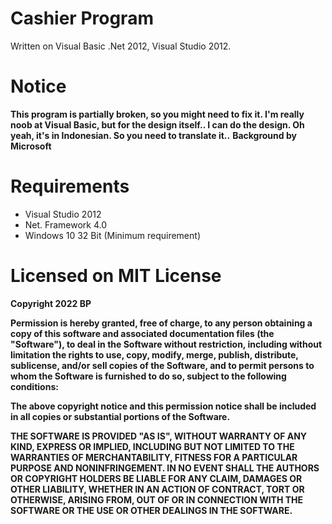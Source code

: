 # Cashier Program
Written on Visual Basic .Net 2012, Visual Studio 2012.

# Notice
**This program is partially broken, so you might need to fix it. I'm really noob at Visual Basic, but for the design itself.. I can do the design. Oh yeah, it's in Indonesian. So you need to translate it..**
**Background by Microsoft**

# Requirements
- Visual Studio 2012
- Net. Framework 4.0
- Windows 10 32 Bit (Minimum requirement)



# Licensed on MIT License
**Copyright 2022 BP**

**Permission is hereby granted, free of charge, to any person obtaining a copy of this software and associated documentation files (the "Software"), to deal in the Software without restriction, including without limitation the rights to use, copy, modify, merge, publish, distribute, sublicense, and/or sell copies of the Software, and to permit persons to whom the Software is furnished to do so, subject to the following conditions:**

**The above copyright notice and this permission notice shall be included in all copies or substantial portions of the Software.**

**THE SOFTWARE IS PROVIDED "AS IS", WITHOUT WARRANTY OF ANY KIND, EXPRESS OR IMPLIED, INCLUDING BUT NOT LIMITED TO THE WARRANTIES OF MERCHANTABILITY, FITNESS FOR A PARTICULAR PURPOSE AND NONINFRINGEMENT. IN NO EVENT SHALL THE AUTHORS OR COPYRIGHT HOLDERS BE LIABLE FOR ANY CLAIM, DAMAGES OR OTHER LIABILITY, WHETHER IN AN ACTION OF CONTRACT, TORT OR OTHERWISE, ARISING FROM, OUT OF OR IN CONNECTION WITH THE SOFTWARE OR THE USE OR OTHER DEALINGS IN THE SOFTWARE.**
